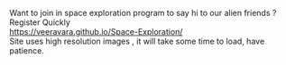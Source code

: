 Want to join in space exploration program to say hi to our alien friends ? Register Quickly<br>
https://veeravara.github.io/Space-Exploration/   <br>
Site uses high resolution images , it will take some time to load, have patience.

